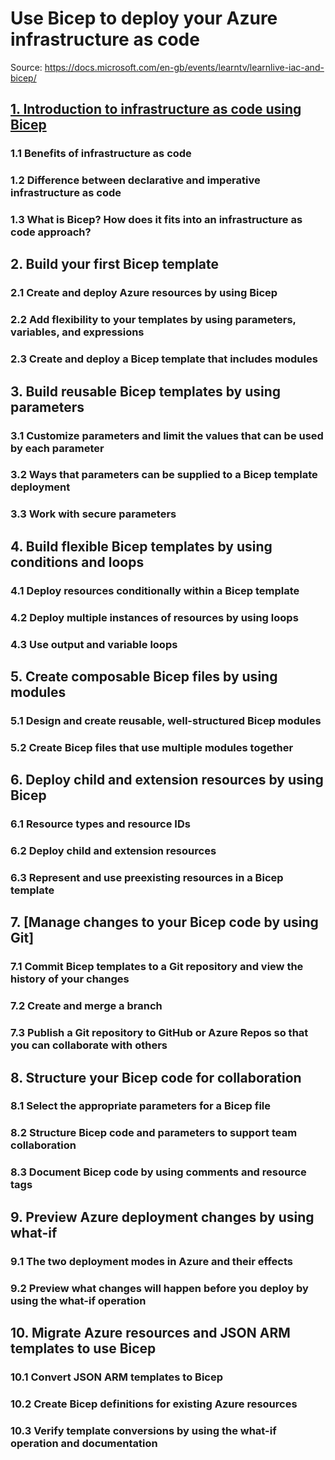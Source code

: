 # Use Bicep to deploy your Azure infrastructure as code
Source: https://docs.microsoft.com/en-gb/events/learntv/learnlive-iac-and-bicep/

## [1. Introduction to infrastructure as code using Bicep](1_Introduction.md)
### 1.1 Benefits of infrastructure as code
### 1.2 Difference between declarative and imperative infrastructure as code
### 1.3 What is Bicep? How does it fits into an infrastructure as code approach?

## 2. Build your first Bicep template
### 2.1 Create and deploy Azure resources by using Bicep
### 2.2 Add flexibility to your templates by using parameters, variables, and expressions
### 2.3 Create and deploy a Bicep template that includes modules

## 3. Build reusable Bicep templates by using parameters
### 3.1 Customize parameters and limit the values that can be used by each parameter
### 3.2 Ways that parameters can be supplied to a Bicep template deployment
### 3.3 Work with secure parameters

## 4. Build flexible Bicep templates by using conditions and loops
### 4.1 Deploy resources conditionally within a Bicep template
### 4.2 Deploy multiple instances of resources by using loops
### 4.3 Use output and variable loops

## 5. Create composable Bicep files by using modules
### 5.1 Design and create reusable, well-structured Bicep modules
### 5.2 Create Bicep files that use multiple modules together

## 6. Deploy child and extension resources by using Bicep
### 6.1 Resource types and resource IDs
### 6.2 Deploy child and extension resources
### 6.3 Represent and use preexisting resources in a Bicep template

## 7. [Manage changes to your Bicep code by using Git]
### 7.1 Commit Bicep templates to a Git repository and view the history of your changes
### 7.2 Create and merge a branch
### 7.3 Publish a Git repository to GitHub or Azure Repos so that you can collaborate with others

## 8. Structure your Bicep code for collaboration
### 8.1 Select the appropriate parameters for a Bicep file
### 8.2 Structure Bicep code and parameters to support team collaboration
### 8.3 Document Bicep code by using comments and resource tags

## 9. Preview Azure deployment changes by using what-if
### 9.1 The two deployment modes in Azure and their effects
### 9.2 Preview what changes will happen before you deploy by using the what-if operation

## 10. Migrate Azure resources and JSON ARM templates to use Bicep
### 10.1 Convert JSON ARM templates to Bicep
### 10.2 Create Bicep definitions for existing Azure resources
### 10.3 Verify template conversions by using the what-if operation and documentation